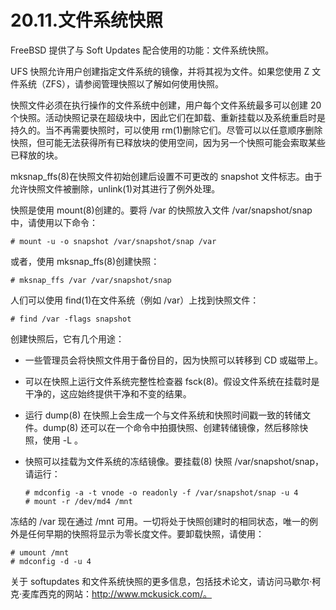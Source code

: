 # 20.11.文件系统快照

FreeBSD 提供了与 Soft Updates 配合使用的功能：文件系统快照。

UFS 快照允许用户创建指定文件系统的镜像，并将其视为文件。如果您使用 Z 文件系统（ZFS），请参阅管理快照以了解如何使用快照。

快照文件必须在执行操作的文件系统中创建，用户每个文件系统最多可以创建 20 个快照。活动快照记录在超级块中，因此它们在卸载、重新挂载以及系统重启时是持久的。当不再需要快照时，可以使用 rm(1)删除它们。尽管可以以任意顺序删除快照，但可能无法获得所有已释放块的使用空间，因为另一个快照可能会索取某些已释放的块。

mksnap_ffs(8)在快照文件初始创建后设置不可更改的 snapshot 文件标志。由于允许快照文件被删除，unlink(1)对其进行了例外处理。

快照是使用 mount(8)创建的。要将 /var 的快照放入文件 /var/snapshot/snap 中，请使用以下命令：

```
# mount -u -o snapshot /var/snapshot/snap /var
```

或者，使用 mksnap_ffs(8)创建快照：

```
# mksnap_ffs /var /var/snapshot/snap
```

人们可以使用 find(1)在文件系统（例如 /var）上找到快照文件：

```
# find /var -flags snapshot
```

创建快照后，它有几个用途：

* 一些管理员会将快照文件用于备份目的，因为快照可以转移到 CD 或磁带上。
* 可以在快照上运行文件系统完整性检查器 fsck(8)。假设文件系统在挂载时是干净的，这应始终提供干净和不变的结果。
* 运行 dump(8) 在快照上会生成一个与文件系统和快照时间戳一致的转储文件。dump(8) 还可以在一个命令中拍摄快照、创建转储镜像，然后移除快照，使用 -L 。
* 快照可以挂载为文件系统的冻结镜像。要挂载(8) 快照 /var/snapshot/snap，请运行：

  ```
  # mdconfig -a -t vnode -o readonly -f /var/snapshot/snap -u 4
  # mount -r /dev/md4 /mnt
  ```

冻结的 /var 现在通过 /mnt 可用。一切将处于快照创建时的相同状态，唯一的例外是任何早期的快照将显示为零长度文件。要卸载快照，请使用：

```
# umount /mnt
# mdconfig -d -u 4
```

关于 softupdates 和文件系统快照的更多信息，包括技术论文，请访问马歇尔·柯克·麦库西克的网站：http://www.mckusick.com/。
